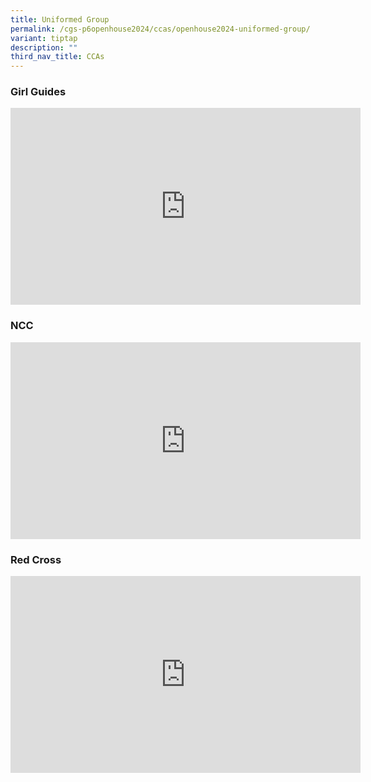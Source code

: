 ```yaml
---
title: Uniformed Group
permalink: /cgs-p6openhouse2024/ccas/openhouse2024-uniformed-group/
variant: tiptap
description: ""
third_nav_title: CCAs
---
```

<h3>Girl Guides</h3>
<div class="iframe-wrapper">
<iframe height="315" width="560" allowfullscreen="true" frameborder="0" src="https://www.youtube.com/embed/KHT0RquFNvM?si=UG6fX21WeET7Fp0l"></iframe>
</div>
<h3>NCC</h3>
<div class="iframe-wrapper">
<iframe height="315" width="560" allowfullscreen="true" frameborder="0" src="https://www.youtube.com/embed/-KLu3HSYITk?si=48V44io7ZJPYHHkV"></iframe>
</div>
<h3>Red Cross</h3>
<div class="iframe-wrapper">
<iframe height="315" width="560" allowfullscreen="true" frameborder="0" src="https://www.youtube.com/embed/dZVa1l9wo6g?si=pS9x8Nm4pNws-f_M"></iframe>
</div>
<p></p>